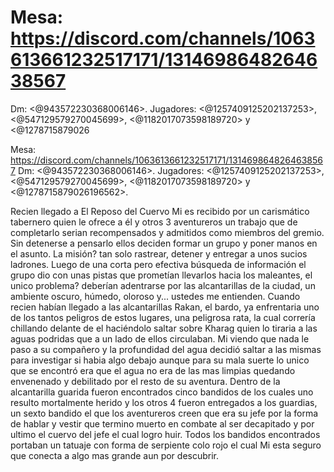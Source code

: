 # Mesa: https://discord.com/channels/1063613661232517171/1314698648264638567
Dm: <@943572230368006146>.
Jugadores: <@1257409125202137253>, <@547129579270045699>, <@1182017073598189720> y <@1278715879026

Mesa: https://discord.com/channels/1063613661232517171/1314698648264638567
Dm: <@943572230368006146>.
Jugadores: <@1257409125202137253>, <@547129579270045699>, <@1182017073598189720> y <@1278715879026196562>.

Recien llegado a El Reposo del Cuervo Mi es recibido por un carismático tabernero quien le ofrece a él y otros 3 aventureros un trabajo que de completarlo serian recompensados y admitidos como miembros del gremio. Sin detenerse a pensarlo ellos deciden formar un grupo y poner manos en el asunto.
La misión? tan solo rastrear, detener y entregar a unos sucios ladrones.
Luego de una corta pero efectiva búsqueda de información el grupo dio con unas pistas que prometían llevarlos hacia los maleantes, el unico problema? deberían adentrarse por las alcantarillas de la ciudad, un ambiente oscuro, húmedo, oloroso y... ustedes me entienden.
Cuando recien habían llegado a las alcantarillas Rakan, el bardo, ya enfrentaria uno de los tantos peligros de estos lugares, una peligrosa rata, la cual correría chillando delante de el haciéndolo saltar sobre Kharag quien lo tiraria a las aguas podridas que a un lado de ellos circulaban.
Mi viendo que nada le paso a su compañero y la profundidad del agua decidió saltar a las mismas para investigar si habia algo debajo aunque para su mala suerte lo unico que se encontró era que el agua no era de las mas limpias quedando envenenado y debilitado por el resto de su aventura.
Dentro de la alcantarilla guarida fueron encontrados cinco bandidos de los cuales uno resulto mortalmente herido y los otros 4 fueron entregados a los guardias, un sexto bandido el que los aventureros creen que era su jefe por la forma de hablar y vestir que termino muerto en combate al ser decapitado y por ultimo el cuervo del jefe el cual logro huir. Todos los bandidos encontrados portaban un tatuaje con forma de serpiente colo rojo el cual Mi esta seguro que conecta a algo mas grande aun por descubrir.

